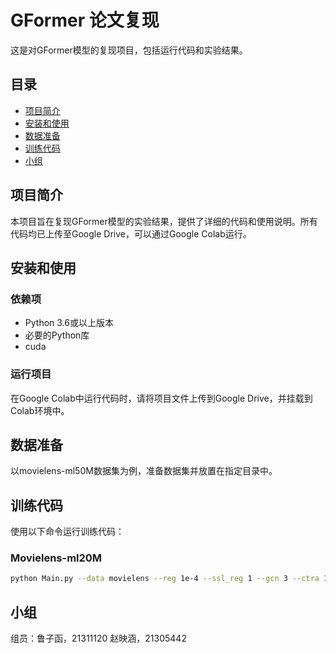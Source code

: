 # GFormer 论文复现

这是对GFormer模型的复现项目，包括运行代码和实验结果。

## 目录

- [项目简介](#项目简介)
- [安装和使用](#安装和使用)
- [数据准备](#数据准备)
- [训练代码](#训练代码)
- [小组](#小组)


## 项目简介

本项目旨在复现GFormer模型的实验结果，提供了详细的代码和使用说明。所有代码均已上传至Google Drive，可以通过Google Colab运行。

## 安装和使用

### 依赖项

- Python 3.6或以上版本
- 必要的Python库
- cuda

### 运行项目

在Google Colab中运行代码时，请将项目文件上传到Google Drive，并挂载到Colab环境中。

## 数据准备

以movielens-ml50M数据集为例，准备数据集并放置在指定目录中。

## 训练代码

使用以下命令运行训练代码：

### Movielens-ml20M


```bash
python Main.py --data movielens --reg 1e-4 --ssl_reg 1 --gcn 3 --ctra 1e-3 --b2 1 --pnn 1
```

## 小组
组员：鲁子函，21311120 赵映涵，21305442
